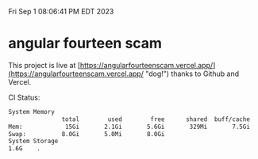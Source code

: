 Fri Sep  1 08:06:41 PM EDT 2023

# angular fourteen scam


This project is live at [https://angularfourteenscam.vercel.app/](https://angularfourteenscam.vercel.app/ "dog!") thanks to Github and Vercel.

CI Status: 

```bash
System Memory
               total        used        free      shared  buff/cache   available
Mem:            15Gi       2.1Gi       5.6Gi       329Mi       7.5Gi        12Gi
Swap:          8.0Gi       5.0Mi       8.0Gi
System Storage
1.6G	.
